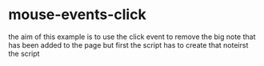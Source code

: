# mouse-events-click
the aim of this example is to use the click event to remove the big note that has been added to the  page but first the script has to create that noteirst the script
